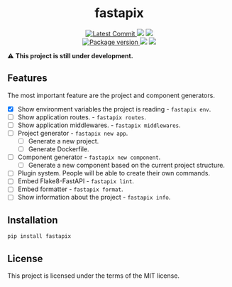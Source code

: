 <h1 align="center">
    <strong>fastapix</strong>
</h1>
<p align="center">
    <a href="https://github.com/Kludex/fastapix" target="_blank">
        <img src="https://img.shields.io/github/last-commit/Kludex/fastapix" alt="Latest Commit">
    </a>
        <img src="https://img.shields.io/github/workflow/status/Kludex/fastapix/CI">
        <img src="https://img.shields.io/codecov/c/github/Kludex/fastapix">
    <br />
    <a href="https://pypi.org/project/fastapix" target="_blank">
        <img src="https://img.shields.io/pypi/v/fastapix" alt="Package version">
    </a>
    <img src="https://img.shields.io/pypi/pyversions/fastapix">
    <img src="https://img.shields.io/github/license/Kludex/fastapix">
</p>

:warning: **This project is still under development.**

## Features

The most important feature are the project and component generators.

- [X] Show environment variables the project is reading - `fastapix env`.
- [ ] Show application routes. - `fastapix routes`.
- [ ] Show application middlewares. - `fastapix middlewares`.
- [ ] Project generator - `fastapix new app`.
    - [ ] Generate a new project.
    - [ ] Generate Dockerfile.
- [ ] Component generator - `fastapix new component`.
    - [ ] Generate a new component based on the current project structure.
- [ ] Plugin system. People will be able to create their own commands.
- [ ] Embed Flake8-FastAPI - `fastapix lint`.
- [ ] Embed formatter - `fastapix format`.
- [ ] Show information about the project - `fastapix info`.

## Installation

```bash
pip install fastapix
```

## License

This project is licensed under the terms of the MIT license.
